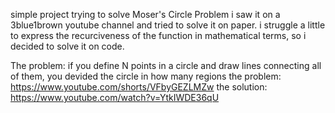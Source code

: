 simple project trying to solve Moser's Circle Problem 
i saw it on a 3blue1brown youtube channel and tried to solve it on paper. i struggle a little to express the recurciveness of the function in mathematical terms, so i decided to solve it on code.  

The problem: if you define N points in a circle and draw lines connecting all of them, you devided the circle in how many regions
    the problem: https://www.youtube.com/shorts/VFbyGEZLMZw
    the solution: https://www.youtube.com/watch?v=YtkIWDE36qU